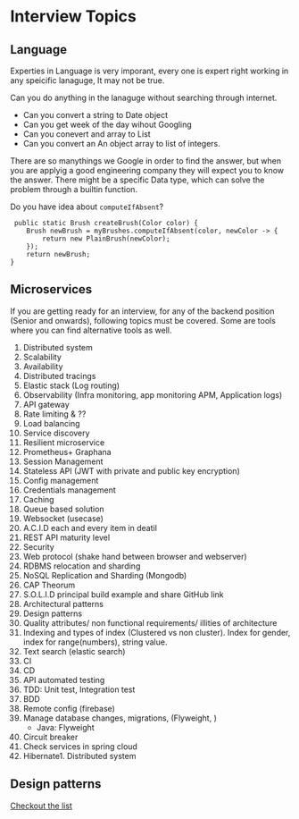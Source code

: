 # Interview Topics

## Language
Experties in Language is very imporant, every one is expert right working in any speicific lanaguge, It may not be true.

Can you do anything in the lanaguge without searching through internet.

 * Can you convert a string to Date object
 * Can you get week of the day wihout Googling
 * Can you conevert and array to List
 * Can you convert an An object array to list of integers.

 There are so manythings we Google in order to find the answer, but when you are applyig a good engineering company they will expect you to know the answer. There might be a specific Data type, which can solve the problem through a builtin function.

 Do you have idea about `computeIfAbsent`?
```
 public static Brush createBrush(Color color) {
    Brush newBrush = myBrushes.computeIfAbsent(color, newColor -> { 
        return new PlainBrush(newColor);
    });
    return newBrush;
}
```



## Microservices
If you are getting ready for an interview, for any of the backend position (Senior and onwards), following topics must be covered. Some are tools where you can find alternative tools as well.

1. Distributed system
2. Scalability
3. Availability
4. Distributed tracings
5. Elastic stack (Log routing)
6. Observability
(Infra monitoring, app monitoring APM, Application logs)
7. API gateway
8. Rate limiting & ??
9. Load balancing
10. Service discovery
11. Resilient microservice
12. Prometheus+ Graphana
13. Session Management
14. Stateless API (JWT with private and public key encryption)
15. Config management
16. Credentials management
17. Caching
18. Queue based solution
19. Websocket (usecase)
20. A.C.I.D each and every item in deatil
21. REST API maturity level
22. Security
23. Web protocol (shake hand between browser and webserver)
24. RDBMS relocation and sharding
25. NoSQL Replication and Sharding (Mongodb)
26. CAP Theorum
27. S.O.L.I.D principal build example and share GitHub link
28. Architectural patterns
29. Design patterns
30. Quality attributes/ non functional requirements/ illities of architecture
31. Indexing and types of index (Clustered vs non cluster). Index for gender, index for range(numbers), string value.
33. Text search (elastic search)
34. CI
35. CD
36. API automated testing
37. TDD: Unit test, Integration test
38. BDD
39. Remote config (firebase)
40. Manage database changes, migrations, (Flyweight, )
    * Java: Flyweight
41. Circuit breaker
42. Check services in spring cloud
43. Hibernate1. Distributed system

## Design patterns
[Checkout the list](https://github.com/mazhar-hassan/engineering-career-roadmap/blob/master/design-patterns.md)


